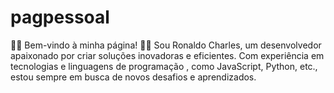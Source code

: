 # pagpessoal
👨‍💻 Bem-vindo à minha página! 👩‍💻  Sou Ronaldo Charles, um desenvolvedor apaixonado por criar soluções inovadoras e eficientes. Com experiência em tecnologias e linguagens de programação , como JavaScript, Python, etc., estou sempre em busca de novos desafios e aprendizados.
